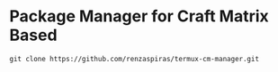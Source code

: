 # Package Manager for Craft Matrix Based

```
git clone https://github.com/renzaspiras/termux-cm-manager.git
```